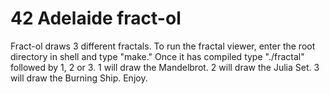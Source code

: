 # 42 Adelaide fract-ol
Fract-ol draws 3 different fractals.
To run the fractal viewer, enter the root directory in shell and type "make."
Once it has compiled type "./fractal" followed by 1, 2 or 3.
1 will draw the Mandelbrot.
2 will draw the Julia Set.
3 will draw the Burning Ship.
Enjoy.
